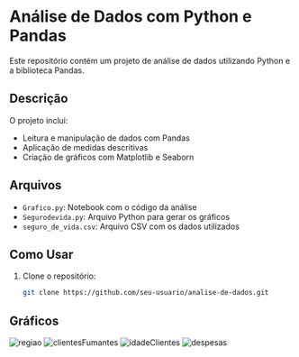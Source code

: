 # Análise de Dados com Python e Pandas

Este repositório contém um projeto de análise de dados utilizando Python e a biblioteca Pandas.

## Descrição

O projeto inclui:
- Leitura e manipulação de dados com Pandas
- Aplicação de medidas descritivas
- Criação de gráficos com Matplotlib e Seaborn

## Arquivos

- `Grafico.py`: Notebook com o código da análise
- `Segurodevida.py`: Arquivo Python para gerar os gráficos
- `seguro_de_vida.csv`: Arquivo CSV com os dados utilizados

## Como Usar

1. Clone o repositório:
   ```bash
   git clone https://github.com/seu-usuario/analise-de-dados.git

## Gráficos 

![regiao](https://github.com/user-attachments/assets/9f83d807-eb0a-467b-a90c-f9d0eda7bb0a)
![clientesFumantes](https://github.com/user-attachments/assets/5f2416ec-b7cd-4142-9870-96a2056204cd)
![idadeClientes](https://github.com/user-attachments/assets/cc37bb9d-058f-4265-bfe6-5604a5f0c602)
![despesas](https://github.com/user-attachments/assets/fb928ced-f7f3-424f-8dfa-6c53ac6557a8)
